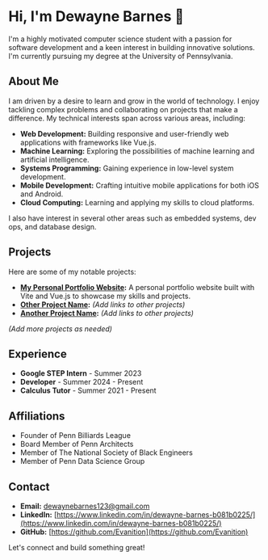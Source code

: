 # Hi, I'm Dewayne Barnes 👋

I'm a highly motivated computer science student with a passion for software development and a keen interest in building innovative solutions. I'm currently pursuing my degree at the University of Pennsylvania.

## About Me

I am driven by a desire to learn and grow in the world of technology. I enjoy tackling complex problems and collaborating on projects that make a difference. My technical interests span across various areas, including:

*   **Web Development:** Building responsive and user-friendly web applications with frameworks like Vue.js.
*   **Machine Learning:** Exploring the possibilities of machine learning and artificial intelligence.
*   **Systems Programming:** Gaining experience in low-level system development.
*   **Mobile Development:** Crafting intuitive mobile applications for both iOS and Android.
*   **Cloud Computing:** Learning and applying my skills to cloud platforms.

I also have interest in several other areas such as embedded systems, dev ops, and database design.

## Projects

Here are some of my notable projects:

*   **[My Personal Portfolio Website](https://github.com/Evanition/my-portfolio):** A personal portfolio website built with Vite and Vue.js to showcase my skills and projects.
*   **[Other Project Name](https://github.com/Evanition/other-project-repo):** *(Add links to other projects)*
*   **[Another Project Name](https://github.com/Evanition/another-project-repo):** *(Add links to other projects)*

*(Add more projects as needed)*

## Experience

*   **Google STEP Intern** - Summer 2023
*   **Developer** - Summer 2024 - Present
*   **Calculus Tutor** - Summer 2021 - Present

## Affiliations

*   Founder of Penn Billiards League
*   Board Member of Penn Architects
*   Member of The National Society of Black Engineers
*   Member of Penn Data Science Group

## Contact

*   **Email:** [dewaynebarnes123@gmail.com](mailto:dewaynebarnes123@gmail.com)
*   **LinkedIn:** [https://www.linkedin.com/in/dewayne-barnes-b081b0225/](https://www.linkedin.com/in/dewayne-barnes-b081b0225/)
*   **GitHub:** [https://github.com/Evanition](https://github.com/Evanition)

Let's connect and build something great!
